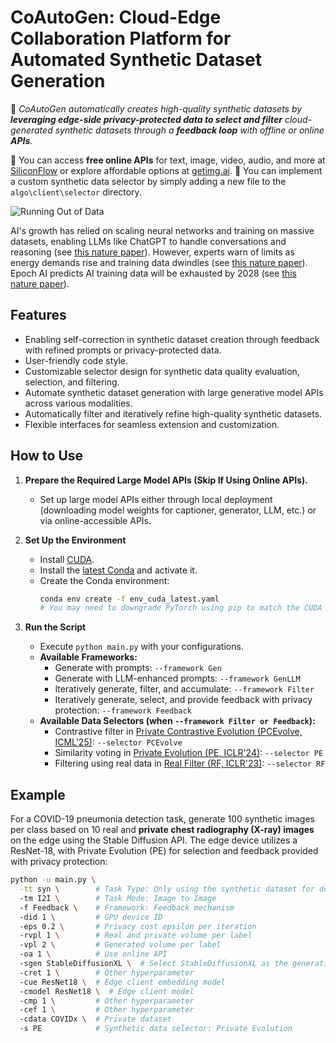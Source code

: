 # CoAutoGen: Cloud-Edge Collaboration Platform for Automated Synthetic Dataset Generation

🎯 *CoAutoGen automatically creates high-quality synthetic datasets by **leveraging edge-side privacy-protected data to select and filter** cloud-generated synthetic datasets through a **feedback loop** with offline or online **APIs**.*

👏 You can access **free online APIs** for text, image, video, audio, and more at [SiliconFlow](https://cloud.siliconflow.cn/models) or explore affordable options at [getimg.ai](https://dashboard.getimg.ai/models).
👏 You can implement a custom synthetic data selector by simply adding a new file to the `algo\client\selector` directory.

![Running Out of Data](https://media.nature.com/lw767/magazine-assets/d41586-024-03990-2/d41586-024-03990-2_50306276.jpg?as=webp)

AI's growth has relied on scaling neural networks and training on massive datasets, enabling LLMs like ChatGPT to handle conversations and reasoning (see [this nature paper](https://www.nature.com/articles/d41586-023-00641-w)). However, experts warn of limits as energy demands rise and training data dwindles (see [this nature paper](https://www.nature.com/articles/d41586-024-03408-z)). Epoch AI predicts AI training data will be exhausted by 2028 (see [this nature paper](https://www.nature.com/articles/d41586-024-01760-8)).

## Features  

- Enabling self-correction in synthetic dataset creation through feedback with refined prompts or privacy-protected data.
- User-friendly code style. 
- Customizable selector design for synthetic data quality evaluation, selection, and filtering.  
- Automate synthetic dataset generation with large generative model APIs across various modalities.  
- Automatically filter and iteratively refine high-quality synthetic datasets.  
- Flexible interfaces for seamless extension and customization. 

## How to Use  

1. **Prepare the Required Large Model APIs (Skip If Using Online APIs).**  
   - Set up large model APIs either through local deployment (downloading model weights for captioner, generator, LLM, etc.) or via online-accessible APIs.  

2. **Set Up the Environment**  
   - Install [CUDA](https://docs.nvidia.com/cuda/cuda-toolkit-release-notes/index.html).  
   - Install the [latest Conda](https://repo.anaconda.com/miniconda/Miniconda3-latest-Linux-x86_64.sh) and activate it.  
   - Create the Conda environment:  
     ```bash  
     conda env create -f env_cuda_latest.yaml  
     # You may need to downgrade PyTorch using pip to match the CUDA version  
     ```  

3. **Run the Script**
   - Execute `python main.py` with your configurations.  
   - **Available Frameworks:**
     - Generate with prompts: `--framework Gen`  
     - Generate with LLM-enhanced prompts: `--framework GenLLM`  
     - Iteratively generate, filter, and accumulate: `--framework Filter`  
     - Iteratively generate, select, and provide feedback with privacy protection: `--framework Feedback`  
   - **Available Data Selectors (when `--framework Filter or Feedback`):**
     - Contrastive filter in [Private Contrastive Evolution (PCEvolve, ICML'25)](): `--selector PCEvolve`
     - Similarity voting in [Private Evolution (PE, ICLR'24)](https://openreview.net/forum?id=YEhQs8POIo): `--selector PE`
     - Filtering using real data in [Real Filter (RF, ICLR'23)](https://openreview.net/forum?id=nUmCcZ5RKF): `--selector RF`

## Example

For a COVID-19 pneumonia detection task, generate 100 synthetic images per class based on 10 real and **private chest radiography (X-ray) images** on the edge using the Stable Diffusion API. The edge device utilizes a ResNet-18, with Private Evolution (PE) for selection and feedback provided with privacy protection:
```bash  
python -u main.py \
  -tt syn \        # Task Type: Only using the synthetic dataset for downstream task
  -tm I2I \        # Task Mode: Image to Image
  -f Feedback \    # Framework: Feedback mechanism
  -did 1 \         # GPU device ID
  -eps 0.2 \       # Privacy cost epsilon per iteration
  -rvpl 1 \        # Real and private volume per label
  -vpl 2 \         # Generated volume per label
  -oa 1 \          # Use online API
  -sgen StableDiffusionXL \  # Select StableDiffusionXL as the generative model
  -cret 1 \        # Other hyperparameter
  -cue ResNet18 \  # Edge client embedding model
  -cmodel ResNet18 \  # Edge client model
  -cmp 1 \         # Other hyperparameter
  -cef 1 \         # Other hyperparameter
  -cdata COVIDx \  # Private dataset
  -s PE            # Synthetic data selector: Private Evolution
```  